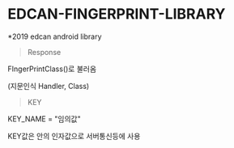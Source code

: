 # EDCAN-FINGERPRINT-LIBRARY
 *2019 edcan android library

> Response 
  
   FIngerPrintClass()로 불러옴 
 
   (지문인식 Handler, Class) 
 
>KEY
  
   KEY_NAME = "임의값"
 
   KEY값은 안의 인자값으로 서버통신등에 사용
